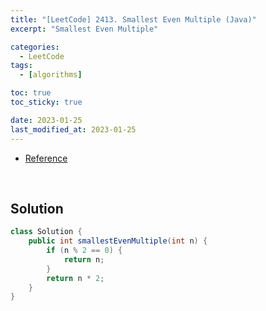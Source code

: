 ```yaml
---
title: "[LeetCode] 2413. Smallest Even Multiple (Java)"
excerpt: "Smallest Even Multiple"

categories:
  - LeetCode
tags:
  - [algorithms]

toc: true
toc_sticky: true

date: 2023-01-25
last_modified_at: 2023-01-25
---
```


- [Reference](https://leetcode.com/problems/smallest-even-multiple/description/)

<br>

## Solution

```java
class Solution {
    public int smallestEvenMultiple(int n) {
        if (n % 2 == 0) {
            return n;
        }
        return n * 2;
    }
}
```